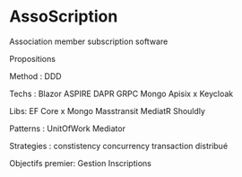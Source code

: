 # AssoScription
Association member subscription software


Propositions 

Method : 
DDD

Techs :
Blazor
ASPIRE
DAPR 
GRPC
Mongo
Apisix x Keycloak

Libs:
EF Core x Mongo
Masstransit 
MediatR
Shouldly

Patterns : 
UnitOfWork
Mediator

Strategies : 
constistency
concurrency
transaction distribué

Objectifs premier: 
Gestion Inscriptions
